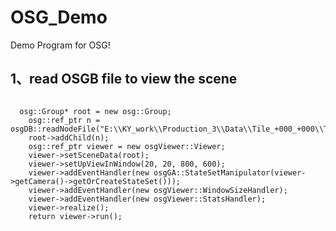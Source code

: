 # OSG_Demo
Demo Program for OSG!

## 1、read OSGB file to view the scene

<pre>
<code>
  osg::Group* root = new osg::Group;
	osg::ref_ptr<osg::Node> n = osgDB::readNodeFile("E:\\KY_work\\Production_3\\Data\\Tile_+000_+000\\Tile_+000_+000.osgb");
	root->addChild(n);
	osg::ref_ptr<osgViewer::Viewer> viewer = new osgViewer::Viewer;
	viewer->setSceneData(root);
	viewer->setUpViewInWindow(20, 20, 800, 600);
	viewer->addEventHandler(new osgGA::StateSetManipulator(viewer->getCamera()->getOrCreateStateSet()));
	viewer->addEventHandler(new osgViewer::WindowSizeHandler);
	viewer->addEventHandler(new osgViewer::StatsHandler);
	viewer->realize();
	return viewer->run();
</code>
</pre>
